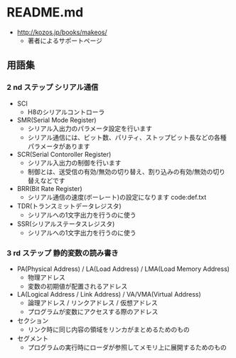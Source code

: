 # README.md

- http://kozos.jp/books/makeos/
    - 著者によるサポートページ

## 用語集

### 2 nd ステップ シリアル通信

- SCI
    - H8のシリアルコントローラ
- SMR(Serial Mode Register)
    - シリアル入出力のパラメータ設定を行います
    - シリアル通信には、ビット数、パリティ、ストップビット長などの各種パラメータがあります
- SCR(Serial Contoroller Register)
    - シリアル入出力の制御を行います
    - 制御とは、送受信の有効/無効の切り替え、割り込みの有効/無効の切り替えなどです
- BRR(Bit Rate Register)
    - シリアル通信の速度(ボーレート)の設定になります
     code:def.txt
- TDR(トランスミットデータレジスタ)
    - シリアルへの1文字出力を行うのに使う
- SSR(シリアルステータスレジスタ)
    - シリアルへの1文字出力を行うのに使う

### 3 rd ステップ 静的変数の読み書き

- PA(Physical Address) / LA(Load Address) / LMA(Load Memory Address)
    - 物理アドレス
    - 変数の初期値が配置されるアドレス
- LA(Logical Address / Link Address) / VA/VMA(Virtual Address)
    - 論理アドレス / リンクアドレス / 仮想アドレス
    - プログラムが変数にアクセスする際のアドレス
- セクション
    - リンク時に同じ内容の領域をリンカがまとめるためのもの
- セグメント
    - プログラムの実行時にローダが参照してメモリ上に展開するためのもの
